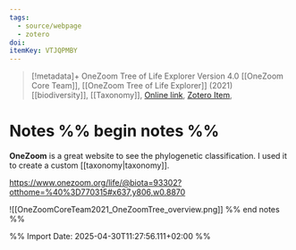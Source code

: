 ```yaml
---
tags:
  - source/webpage
  - zotero
doi: 
itemKey: VTJQPMBY
---
```

>[!metadata]+
> OneZoom Tree of Life Explorer Version 4.0
> [[OneZoom Core Team]], 
> [[OneZoom Tree of Life Explorer]] (2021)
> [[biodiversity]], [[Taxonomy]], 
> [Online link](https://www.onezoom.org/), [Zotero Item](zotero://select/library/items/VTJQPMBY), 

# Notes %% begin notes %%
**OneZoom** is a great website to see the phylogenetic classification. I used it to create a custom [[taxonomy|taxonomy]].

https://www.onezoom.org/life/@biota=93302?otthome=%40%3D770315#x637,y806,w0.8870

![[OneZoomCoreTeam2021_OneZoomTree_overview.png]]
%% end notes %%




%% Import Date: 2025-04-30T11:27:56.111+02:00 %%
